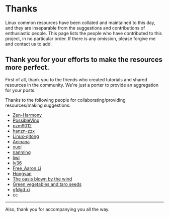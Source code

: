 # Thanks
Linux common resources have been collated and maintained to this day, and they are inseparable from the suggestions and contributions of enthusiastic people. This page lists the people who have contributed to this project, in no particular order. If there is any omission, please forgive me and contact us to add.

Thank you for your efforts to make the resources more perfect.
---
First of all, thank you to the friends who created tutorials and shared resources in the community. We're just a porter to provide an aggregation for your posts.

Thanks to the following people for collaborating/providing resources/making suggestions:
- [Zen-Harmony](https://github.com/Zen-Harmony)
- [PossibleVing](https://bbs.deepin.org/user/225373)
- [pzm9012](https://github.com/pzm9012)
- [hanzn-zzx](https://github.com/hanzn-zzx)
- [Linux-qitong](https://github.com/Linux-qitong) 
- [Aninana](https://github.com/Aninana)
- [xuqi](https://bbs.deepin.org/user/283437)
- [nanming](https://bbs.deepin.org/user/239615)
- [liwl](https://bbs.deepin.org/user/160805)
- [lv36](https://bbs.deepin.org/user/227371)
- [Free_Aaron.Li](https://bbs.deepin.org/user/280809)
- [Hongyan](https://bbs.deepin.org/user/301917)
- [The oasis blown by the wind](https://bbs.deepin.org/user/41719)
- [Green vegetables and taro seeds](https://loafing.cn/)
- [gfdgd xi](http://www.gfdgdxi.top/)
- cc

---
Also, thank you for accompanying you all the way.
